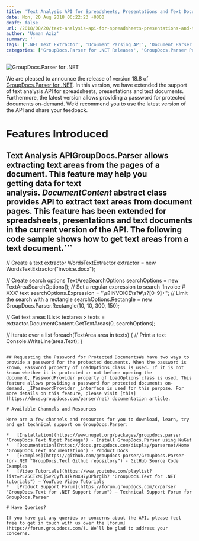 ```yaml
---
title: 'Text Analysis API for Spreadsheets, Presentations and Text Documents - GroupDocs.Parser for .NET 18.8'
date: Mon, 20 Aug 2018 06:22:23 +0000
draft: false
url: /2018/08/20/text-analysis-api-for-spreadsheets-presentations-and-text-documents-groupdocs.parser-for-.net-18.8/
author: 'Usman Aziz'
summary: ''
tags: ['.NET Text Extractor', 'Dcoument Parsing API', 'Document Parser', 'Text Extraction API for .NET']
categories: ['GroupDocs.Parser for .NET Releases', 'GroupDocs.Parser Product Family']
---
```


![GroupDocs.Parser for .NET](http://blog.groupdocs.com/wp-content/uploads/sites/4/2018/05/groupdocs-parser.png "GroupDocs-Parser-theme-100x100")

We are pleased to announce the release of version 18.8 of [GroupDocs.Parser for .NET](https://products.groupdocs.com/parser/net). In this version, we have extended the support of text analysis API for spreadsheets, presentations and text documents. Furthermore, the latest version allows providing a password for protected documents on-demand. We’d recommend you to use the latest version of the API and share your feedback.

# Features Introduced

## Text Analysis APIGroupDocs.Parser allows extracting text areas from the pages of a document. This feature may help you getting data for text analysis. _DocumentContent_ abstract class provides API to extract text areas from document pages. This feature has been extended for spreadsheets, presentations and text documents in the current version of the API. The following code sample shows how to get text areas from a text document.```
// Create a text extractor
WordsTextExtractor extractor = new WordsTextExtractor("invoice.docx");
  
// Create search options
TextAreaSearchOptions searchOptions = new TextAreaSearchOptions();
// Set a regular expression to search 'Invoice # XXX' text
searchOptions.Expression = "\\s?INVOICE\\s?#\\s?[0-9]+";
// Limit the search with a rectangle
searchOptions.Rectangle = new GroupDocs.Parser.Rectangle(10, 10, 300, 150);
 
// Get text areas
IList< textarea > texts = extractor.DocumentContent.GetTextAreas(0, searchOptions);
             
// Iterate over a list
foreach(TextArea area in texts)
{
    // Print a text
    Console.WriteLine(area.Text);
}
```For more details on this feature, please visit [this](https://docs.groupdocs.com/parser/net) documentation article.

## Requesting the Password for Protected DocumentsWe have two ways to provide a password for the protected documents. When the password is known, Password property of LoadOptions class is used. If it is not known whether it is protected or not before opening the document, PasswordProvider property of LoadOptions class is used. This feature allows providing a password for protected documents on-demand. _IPasswordProvider _interface is used for this purpose. For more details on this feature, please visit [this](https://docs.groupdocs.com/parser/net) documentation article.

# Available Channels and Resources

Here are a few channels and resources for you to download, learn, try and get technical support on GroupDocs.Parser:

*   [Installation](https://www.nuget.org/packages/groupdocs.parser "GroupDocs.Text Nuget Package") - Install GroupDocs.Parser using NuGet
*   [Documentation](https://docs.groupdocs.com/display/parsernet/Home "GroupDocs.Text Documentation") - Product Docs
*   [Examples](https://github.com/groupdocs-parser/GroupDocs.Parser-for-.NET "GroupDocs.Text Github repository") - GitHub Source Code Examples
*   [Video Tutorials](https://www.youtube.com/playlist?list=PL25CTxMCj5vPQyfL8Tkz8XH7yOPhrglb7 "GroupDocs.Text for .NET tutorials") – YouTube Video Tutorials
*   [Product Support Forum](https://forum.groupdocs.com/c/parser "GroupDocs.Text for .NET Support forum") – Technical Support Forum for GroupDocs.Parser

# Have Queries?

If you have got any queries or concerns about the API, please feel free to get in touch with us over the [forum](https://forum.groupdocs.com/). We’ll be glad to address your concerns.




